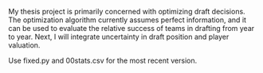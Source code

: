 My thesis project is primarily concerned with optimizing draft decisions. The optimization algorithm currently assumes perfect information, and it can be used to evaluate the relative success of teams in drafting from year to year. Next, I will integrate uncertainty in draft position and player valuation.

Use fixed.py and 00stats.csv for the most recent version.

